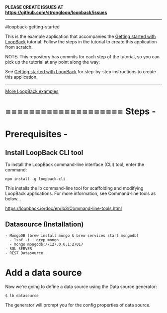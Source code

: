**PLEASE CREATE ISSUES AT https://github.com/strongloop/loopback/issues**

---

#loopback-getting-started

This is the example application that accompanies the [Getting started with LoopBack](http://docs.strongloop.com/display/LB/Getting+started+with+LoopBack) tutorial. Follow the steps in the tutorial to create this application from scratch.

NOTE: This repository has commits for each step of the tutorial, so you can pick up the tutorial at any point along the way:

See [Getting started with LoopBack](http://docs.strongloop.com/display/LB/Getting+started+with+LoopBack) for step-by-step instructions to create this application.

---

[More LoopBack examples](https://github.com/strongloop/loopback-example)

====================
Steps -
====================

# Prerequisites -

## Install LoopBack CLI tool
To install the LoopBack command-line interface (CLI) tool, enter the command:

`npm install -g loopback-cli`

This installs the lb command-line tool for scaffolding and modifying LoopBack applications. For more information, see Command-line tools as below...

https://loopback.io/doc/en/lb3/Command-line-tools.html

## Datasource (Installation)
    - MongoDB (brew install mongo & brew services start mongodb)
      - lsof -i | grep mongo
      - mongo mongodb://127.0.0.1:27017
    - SQL SERVER
    - REST Datasource.

# Add a data source
Now we’re going to define a data source using the Data source generator:

`$ lb datasource`

The generator will prompt you for the config properties of data source.
